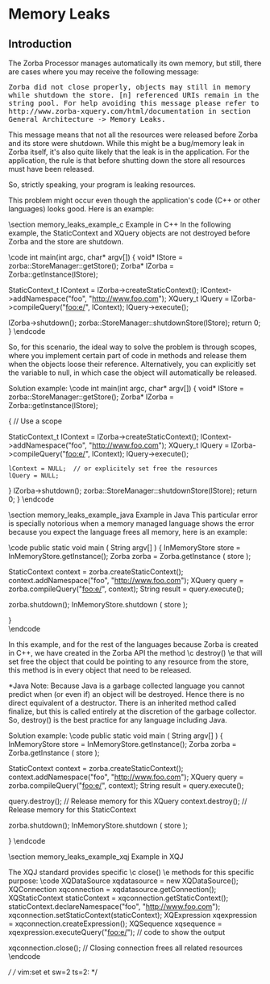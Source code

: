 # Memory Leaks

## Introduction

The Zorba Processor manages automatically its own memory, but still, there are cases where you may receive the following message:

<tt>
Zorba did not close properly, objects may still in memory while shutdown the store. 
[n] referenced URIs remain in the string pool.
For help avoiding this message please refer to http://www.zorba-xquery.com/html/documentation in section General Architecture -> Memory Leaks.
</tt>

This message means that not all the resources 
were released before Zorba and its store were shutdown.
While this might be a bug/memory leak in Zorba itself, it's also quite likely that the leak is in the application.
For the application, the rule is that before shutting down the store 
all resources must have been released.

So, strictly speaking, your program is leaking resources.

This problem might occur even though the application's code (C++ or other languages) looks good. Here is an example:

\section memory_leaks_example_c Example in C++
In the following example, the StaticContext and XQuery objects are not destroyed before Zorba and the store are shutdown.

\code
int main(int argc, char* argv[])
{
  void* lStore = zorba::StoreManager::getStore();
  Zorba* lZorba = Zorba::getInstance(lStore);
  
  StaticContext_t lContext = lZorba->createStaticContext();
  lContext->addNamespace("foo", "http://www.foo.com");
  XQuery_t lQuery = lZorba->compileQuery("<foo:e/>", lContext);
  lQuery->execute();
  
  lZorba->shutdown();
  zorba::StoreManager::shutdownStore(lStore);
  return 0;
}
\endcode

So, for this scenario, the ideal way to solve the problem is through scopes, 
where you implement certain part of code in methods and release them when the objects loose their reference. 
Alternatively, you can explicitly set the variable to null, in which case the object will automatically be released.

Solution example:
\code
int main(int argc, char* argv[])
{
  void* lStore = zorba::StoreManager::getStore();
  Zorba* lZorba = Zorba::getInstance(lStore);
  
  {  // Use a scope

  StaticContext_t lContext = lZorba->createStaticContext();
    lContext->addNamespace("foo", "http://www.foo.com");
    XQuery_t lQuery = lZorba->compileQuery("<foo:e/>", lContext);
    lQuery->execute();
    
    lContext = NULL;  // or explicitely set free the resources
    lQuery = NULL;
  }
  lZorba->shutdown();
  zorba::StoreManager::shutdownStore(lStore);
  return 0;
}
\endcode


\section memory_leaks_example_java Example in Java
This particular error is specially notorious when a memory managed language 
shows the error because you expect the language frees all memory, here is an example:

\code
public static void main ( String argv[] )
{
  InMemoryStore store = InMemoryStore.getInstance();
  Zorba zorba = Zorba.getInstance ( store );

  StaticContext context = zorba.createStaticContext();
  context.addNamespace("foo", "http://www.foo.com");
  XQuery query = zorba.compileQuery("<foo:e/>", context);
  String result = query.execute();
  
  zorba.shutdown();
  InMemoryStore.shutdown ( store );
  
}    
\endcode

In this example, and for the rest of the languages because Zorba is created in C++, 
we have created in the Zorba API the method \c destroy() \e that will set free the object
that could be pointing to any resource from the store, this method is in every object that need to be released.

*Java Note: Because Java is a garbage collected language you cannot predict when (or even if) an object will be destroyed. 
Hence there is no direct equivalent of a destructor.
There is an inherited method called finalize, but this is called entirely at the discretion of the garbage collector.
So, destroy() is the best practice for any language including Java.

Solution example:
\code
public static void main ( String argv[] )
{
  InMemoryStore store = InMemoryStore.getInstance();
  Zorba zorba = Zorba.getInstance ( store );

  StaticContext context = zorba.createStaticContext();
  context.addNamespace("foo", "http://www.foo.com");
  XQuery query = zorba.compileQuery("<foo:e/>", context);
  String result = query.execute();

  query.destroy();   // Release memory for this XQuery
  context.destroy(); // Release memory for this StaticContext

  zorba.shutdown();
  InMemoryStore.shutdown ( store );
  
}
\endcode


\section memory_leaks_example_xqj Example in XQJ

The XQJ standard provides specific \c close() \e methods for this specific purpose:
\code
  XQDataSource xqdatasource = new XQDataSource();
  XQConnection xqconnection = xqdatasource.getConnection();
  XQStaticContext staticContext = xqconnection.getStaticContext();
  staticContext.declareNamespace("foo", "http://www.foo.com");
  xqconnection.setStaticContext(staticContext);
  XQExpression xqexpression = xqconnection.createExpression();
  XQSequence xqsequence = xqexpression.executeQuery("<foo:e/>");
  // code to show the output

  xqconnection.close();  // Closing connection frees all related resources
\endcode


*/
/* vim:set et sw=2 ts=2: */
